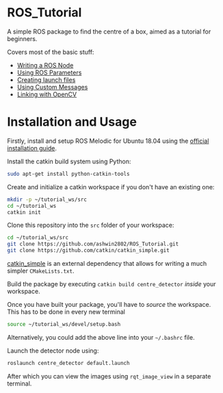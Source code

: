 # ROS_Tutorial
A simple ROS package to find the centre of a box, aimed as a tutorial for beginners.

Covers most of the basic stuff:
- [Writing a ROS Node](http://wiki.ros.org/ROS/Tutorials/WritingPublisherSubscriber%28c%2B%2B%29)
- [Using ROS Parameters](http://wiki.ros.org/ROS/Tutorials/UnderstandingServicesParams)
- [Creating launch files](http://wiki.ros.org/ROS/Tutorials/UsingRqtconsoleRoslaunch)
- [Using Custom Messages](http://wiki.ros.org/ROS/Tutorials/CreatingMsgAndSrv)
- [Linking with OpenCV](http://wiki.ros.org/cv_bridge/Tutorials/UsingCvBridgeToConvertBetweenROSImagesAndOpenCVImages)

# Installation and Usage

Firstly, install and setup ROS Melodic for Ubuntu 18.04 using the [official installation guide](http://wiki.ros.org/Installation/Ubuntu).

Install the catkin build system using Python:
```bash
sudo apt-get install python-catkin-tools
```

Create and initialize a catkin workspace if you don't have an existing one:
```bash
mkdir -p ~/tutorial_ws/src
cd ~/tutorial_ws
catkin init
```

Clone this repository into the `src` folder of your workspace:
```bash
cd ~/tutorial_ws/src
git clone https://github.com/ashwin2802/ROS_Tutorial.git
git clone https://github.com/catkin/catkin_simple.git
```
[catkin_simple](https://github.com/catkin/catkin_simple.git) is an external dependency that allows for writing a much simpler `CMakeLists.txt`.

Build the package by executing ```catkin build centre_detector``` *inside* your workspace.

Once you have built your package, you'll have to *source* the workspace. This has to be done in every new terminal

```bash
source ~/tutorial_ws/devel/setup.bash
```
Alternatively, you could add the above line into your `~/.bashrc` file.

Launch the detector node using:
```bash
roslaunch centre_detector default.launch
```

After which you can view the images using `rqt_image_view` in a separate terminal.
